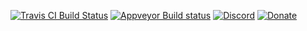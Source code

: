 [![Travis CI Build Status](https://travis-ci.org/devmiyax/yabause.svg?branch=master)](https://travis-ci.org/devmiyax/yabause)
[![Appveyor Build status](https://ci.appveyor.com/api/projects/status/27foxtv7thxgvu5k/branch/master?svg=true)](https://ci.appveyor.com/project/devmiyax/yabause)
[![Discord](https://img.shields.io/discord/559158456515559424.svg?label=&logo=discord&logoColor=ffffff&color=7389D8&labelColor=6A7EC2)](https://discord.gg/aRJhTBH)
[![Donate](https://liberapay.com/assets/widgets/donate.svg)](https://liberapay.com/~32349/donate)